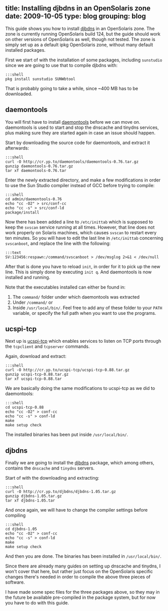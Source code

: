 title: Installing djbdns in an OpenSolaris zone
date: 2009-10-05
type: blog
grouping: blog
---
This guide shows you how to install [djbdns](http://cr.yp.to/djbdns.html) in an OpenSolaris zone. The zone is currently running OpenSolaris build 124, but the guide should work on other versions of OpenSolaris as well, though not tested. The zone is simply set up as a default ipkg OpenSolaris zone, without many default installed packages.

First we start of with the installation of some packages, including `sunstudio` since we are going to use that to compile djbdns with:

    :::shell
    pkg install sunstudio SUNWbtool

That is probably going to take a while, since ~400 MB has to be downloaded.

daemontools
-----------

You will first have to install [daemontools](http://cr.yp.to/daemontools.html) before we can move on. daemontools is used to start and stop the dnscache and tinydns services, plus making sure they are started again in case an issue should happen.

Start by downloading the source code for daemontools, and extract it afterwards:

    :::shell
    curl -O http://cr.yp.to/daemontools/daemontools-0.76.tar.gz
    gunzip daemontools-0.76.tar.gz
    tar xf daemontools-0.76.tar

Enter the newly extracted directory, and make a few modifications in order to use the Sun Studio compiler instead of GCC before trying to compile:

    :::shell
    cd admin/daemontools-0.76
    echo "cc -O2" > src/conf-cc
    echo "cc -s" > src/conf-ld
    package/install

Now there has been added a line to `/etc/inittab` which is supposed to keep the `svscan` service running at all times. However, that line does not work properly on Solaris machines, which causes `svscan` to restart every ten minutes. So you will have to edit the last line in `/etc/inittab` concerning `svscanboot`, and replace the line with the following:

    :::text
    SV:123456:respawn:/command/svscanboot > /dev/msglog 2>&1 < /dev/null

After that is done you have to reload `init`, in order for it to pick up the new line. This is simply done by executing `init q`. And daemontools is now installed and running.

Note that the executables installed can either be found in:

1. The `command/` folder under which daemontools was extracted
2. Under `/command/` or
3. Inside `/usr/local/bin/`. Feel free to add any of these folder to your `PATH` variable, or specify the full path when you want to use the programs.

ucspi-tcp
---------

Next up is [ucspi-tcp](http://cr.yp.to/ucspi-tcp.html) which enables services to listen on TCP ports through the `tcpclient` and `tcpserver` commands.

Again, download and extract:

    :::shell
    curl -O http://cr.yp.to/ucspi-tcp/ucspi-tcp-0.88.tar.gz
    gunzip ucspi-tcp-0.88.tar.gz
    tar xf ucspi-tcp-0.88.tar

We are basically doing the same modifications to ucspi-tcp as we did to daemontools:

    :::shell
    cd ucspi-tcp-0.88
    echo "cc -O2" > conf-cc
    echo "cc -s" > conf-ld
    make
    make setup check

The installed binaries has been put inside `/usr/local/bin/`.

djbdns
------

Finally we are going to install the [djbdns](http://cr.yp.to/djbdns.html) package, which among others, contains the `dnscache` and `tinydns` servers.

Start of with the downloading and extracting:

    :::shell
    curl -O http://cr.yp.to/djbdns/djbdns-1.05.tar.gz
    gunzip djbdns-1.05.tar.gz
    tar xf djbdns-1.05.tar

And once again, we will have to change the compiler settings before compiling

    :::shell
    cd djbdns-1.05
    echo "cc -O2" > conf-cc
    echo "cc -s" > conf-ld
    make
    make setup check

And then you are done. The binaries has been installed in `/usr/local/bin/`.

Since there are already many guides on setting up dnscache and tinydns, I won't cover that here, but rather just focus on the OpenSolaris specific changes there's needed in order to compile the above three pieces of software.

I have made some spec files for the three packages above, so they may in the future be available pre-compiled in the package system, but for now you have to do with this guide.
